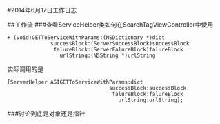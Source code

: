 #2014年6月17日工作日志

##工作流
###查看ServiceHelper类如何在SearchTagViewController中使用

	+ (void)GETToServiceWithParams:(NSDictionary *)dict
                  successBlock:(ServerSuccessBlock)successBlock
                   falureBlock:(ServerFalureBlock)falureBlock
                     urlString:(NSString *)urlString

实际调用的是
		
	[ServerHelper ASIGETToServiceWithParams:dict 
									 successBlock:successBlock 
									  falureBlock:falureBlock
									    urlString:urlString];
									    
									    
###讨论到底是对象还是指针
